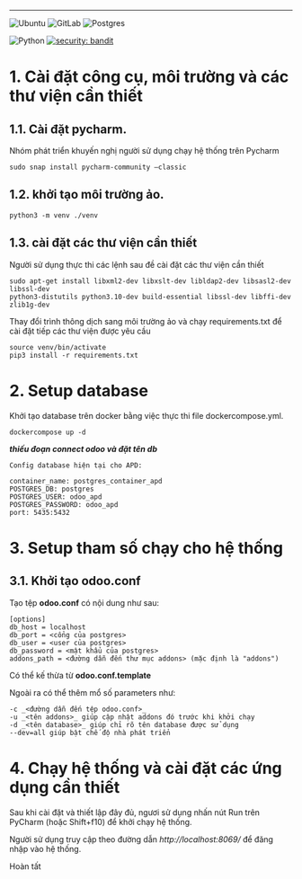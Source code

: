 ---
![Ubuntu](https://img.shields.io/badge/Ubuntu-E95420?style=for-the-badge&logo=ubuntu&logoColor=white)
![GitLab](https://img.shields.io/badge/gitlab-%23181717.svg?style=for-the-badge&logo=gitlab&logoColor=white)
![Postgres](https://img.shields.io/badge/postgres-%23316192.svg?style=for-the-badge&logo=postgresql&logoColor=white)

![Python](https://img.shields.io/badge/python-v3.8+-blue.svg)
[![security: bandit](https://img.shields.io/badge/security-bandit-yellow.svg)](https://github.com/PyCQA/bandit)



# 1. Cài đặt công cụ, môi trường và các thư viện cần thiết

## 1.1. Cài đặt pycharm.

Nhóm phát triển khuyến nghị người sử dụng chạy hệ thống trên Pycharm

`sudo snap install pycharm-community –classic`

## 1.2. khởi tạo môi trường ảo.

`python3 -m venv ./venv`

## 1.3. cài đặt các thư viện cần thiết

Người sử dụng thực thi các lệnh sau đề cài đặt các thư viện cần thiết

```
sudo apt-get install libxml2-dev libxslt-dev libldap2-dev libsasl2-dev libssl-dev
python3-distutils python3.10-dev build-essential libssl-dev libffi-dev zlib1g-dev
```

Thay đổi trình thông dịch sang môi trường ảo và chạy requirements.txt để cài đặt tiếp các thư viện được yêu cầu

```
source venv/bin/activate
pip3 install -r requirements.txt
```

# 2. Setup database

Khởi tạo database trên docker bằng việc thực thi file dockercompose.yml.

`dockercompose up -d`

**_thiếu đoạn connect odoo và đặt tên db_**

```buildoutcfg
Config database hiện tại cho APD:

container_name: postgres_container_apd
POSTGRES_DB: postgres
POSTGRES_USER: odoo_apd
POSTGRES_PASSWORD: odoo_apd
port: 5435:5432

```

# 3. Setup tham số chạy cho hệ thống

## 3.1. Khởi tạo odoo.conf

Tạo tệp **odoo.conf** có nội dung như sau:

```
[options]
db_host = localhost
db_port = <cổng của postgres>
db_user = <user của postgres>
db_password = <mật khẩu của postgres>
addons_path = <đường dẫn đến thư mục addons> (mặc định là "addons")
```
Có thể kế thừa từ **odoo.conf.template**

Ngoài ra có thể thêm mổ số parameters như:

```
-c _<đường dẫn đến tệp odoo.conf>_
-u _<tên addons>_ giúp cập nhật addons đó trước khi khởi chạy
-d _<tên database>_ giúp chỉ rõ tên database được sử dụng
--dev=all giúp bật chế độ nhà phát triển 
```

# 4. Chạy hệ thống và cài đặt các ứng dụng cần thiết

Sau khi cài đặt và thiết lập đây đủ, ngươi sử dụng nhấn nút Run trên PyCharm (hoặc Shift+f10) để khởi chạy hệ thống.

Người sử dụng truy cập theo đường dẫn _http://localhost:8069/_ để đăng nhập vào hệ thống.

Hoàn tất
    
